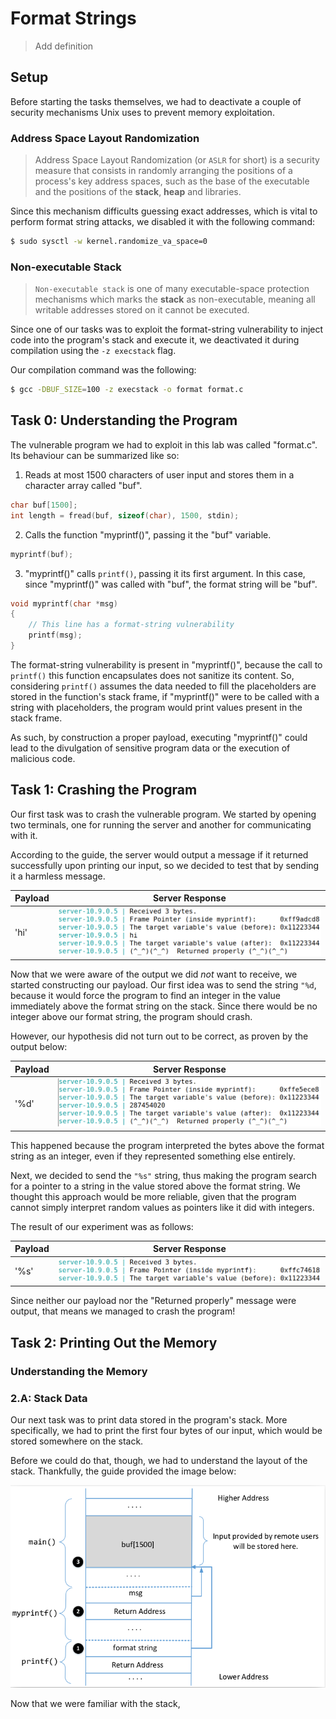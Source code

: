 # Format Strings

> Add definition

## Setup

Before starting the tasks themselves, we had to deactivate a couple of security mechanisms Unix uses to prevent memory exploitation.

### Address Space Layout Randomization

> Address Space Layout Randomization (or `ASLR` for short) is a security measure that consists in randomly arranging the positions of a process's key address spaces, such as the base of the executable and the positions of the **stack**, **heap** and libraries.

Since this mechanism difficults guessing exact addresses, which is vital to perform format string attacks, we disabled it with the following command:

```bash
$ sudo sysctl -w kernel.randomize_va_space=0
```

### Non-executable Stack

> `Non-executable stack` is one of many executable-space protection mechanisms which marks the **stack** as non-executable, meaning all writable addresses stored on it cannot be executed.

Since one of our tasks was to exploit the format-string vulnerability to inject code into the program's stack and execute it, we deactivated it during compilation using the `-z execstack` flag.

Our compilation command was the following:

```bash
$ gcc -DBUF_SIZE=100 -z execstack -o format format.c
```

## Task 0: Understanding the Program

The vulnerable program we had to exploit in this lab was called "format.c". Its behaviour can be summarized like so:

1. Reads at most 1500 characters of user input and stores them in a character array called "buf".

```c
char buf[1500];
int length = fread(buf, sizeof(char), 1500, stdin);
```

2. Calls the function "myprintf()", passing it the "buf" variable.

```c
myprintf(buf);
```

3. "myprintf()" calls `printf()`, passing it its first argument. In this case, since "myprintf()" was called with "buf", the format string will be "buf".

```c
void myprintf(char *msg)
{
    // This line has a format-string vulnerability
    printf(msg);
}
```

The format-string vulnerability is present in "myprintf()", because the call to `printf()` this function encapsulates does not sanitize its content. So, considering `printf()` assumes the data needed to fill the placeholders are stored in the function's stack frame, if "myprintf()" were to be called with a string with placeholders, the program would print values present in the stack frame. 

As such, by construction a proper payload, executing "myprintf()" could lead to the divulgation of sensitive program data or the execution of malicious code.

## Task 1: Crashing the Program

Our first task was to crash the vulnerable program. We started by opening two terminals, one for running the server and another for communicating with it.

According to the guide, the server would output a message if it returned successfully upon printing our input, so we decided to test that by sending it a harmless message.

| Payload  | Server Response             |
|----------|-----------------------------|
| 'hi'     | ![Alt text](images/7-1.png) |

Now that we were aware of the output we did *not* want to receive, we started constructing our payload. Our first idea was to send the string `"%d`, because it would force the program to find an integer in the value immediately above the format string on the stack. Since there would be no integer above our format string, the program should crash.

However, our hypothesis did not turn out to be correct, as proven by the output below:

| Payload  | Server Response             |
|----------|-----------------------------|
| '%d'     | ![Alt text](images/7-2.png)        |

This happened because the program interpreted the bytes above the format string as an integer, even if they represented something else entirely.

Next, we decided to send the `"%s"` string, thus making the program search for a pointer to a string in the value stored above the format string. We thought this approach would be more reliable, given that the program cannot simply interpret random values as pointers like it did with integers. 

The result of our experiment was as follows:

| Payload  | Server Response             |
|----------|-----------------------------|
| '%s'     | ![Alt text](images/7-3.png) |

Since neither our payload nor the "Returned properly" message were output, that means we managed to crash the program!

## Task 2: Printing Out the Memory

### Understanding the Memory

### 2.A: Stack Data

Our next task was to print data stored in the program's stack. More specifically, we had to print the first four bytes of our input, which would be stored somewhere on the stack.

Before we could do that, though, we had to understand the layout of the stack.
Thankfully, the guide provided the image below:

![Alt text](image.png)

Now that we were familiar with the stack, 